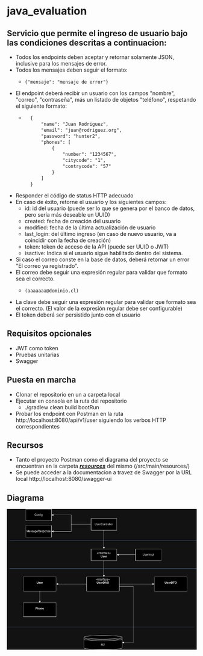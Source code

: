 # java_evaluation

## Servicio que permite el ingreso de usuario bajo las condiciones descritas a continuacion:

- Todos los endpoints deben aceptar y retornar solamente JSON, inclusive para los mensajes de error.
- Todos los mensajes deben seguir el formato:
    -     {"mensaje": "mensaje de error"}
- El endpoint deberá recibir un usuario con los campos "nombre", "correo", "contraseña", más un listado de objetos "teléfono", respetando el siguiente formato:
    -       {
                "name": "Juan Rodriguez",
                "email": "juan@rodriguez.org",
                "password": "hunter2",
                "phones": [
                    {
                        "number": "1234567",
                        "citycode": "1",
                        "contrycode": "57"
                    }
                ]
            }
- Responder el código de status HTTP adecuado
- En caso de éxito, retorne el usuario y los siguientes campos:
  - id: id del usuario (puede ser lo que se genera por el banco de datos, pero sería más deseable un UUID)
  - created: fecha de creación del usuario
  - modified: fecha de la última actualización de usuario
  - last_login: del último ingreso (en caso de nuevo usuario, va a coincidir con la fecha de creación)
  - token: token de acceso de la API (puede ser UUID o JWT)
  - isactive: Indica si el usuario sigue habilitado dentro del sistema.
- Si caso el correo conste en la base de datos, deberá retornar un error "El correo ya registrado".
- El correo debe seguir una expresión regular para validar que formato sea el correcto.
    -     (aaaaaaa@dominio.cl)
- La clave debe seguir una expresión regular para validar que formato sea el correcto. (El valor de la expresión regular debe ser configurable)
- El token deberá ser persistido junto con el usuario


## Requisitos opcionales

- JWT como token
- Pruebas unitarias
- Swagger


## Puesta en marcha

- Clonar el repositorio en un a carpeta local
- Ejecutar en consola en la ruta del repositorio
    - ./gradlew clean build bootRun
- Probar los endpoint con Postman en la ruta http://localhost:8080/api/v1/user siguiendo los verbos HTTP correspondientes


## Recursos
- Tanto el proyecto Postman como el diagrama del proyecto se encuentran en la carpeta [**_resources_**](https://github.com/AlexPainen/java_evaluation/tree/main/src/main/resources) del mismo (/src/main/resources/)
- Se puede acceder a la documentacion a travez de Swagger por la URL local http://localhost:8080/swagger-ui


## Diagrama

![Java evaluation diagram](https://github.com/AlexPainen/java_evaluation/blob/main/src/main/resources/Class%20diagram.png "Java Evaluation Diagram")
